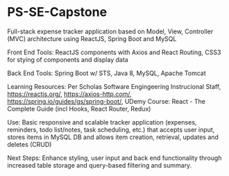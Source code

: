 # PS-SE-Capstone


Full-stack expense tracker application based on Model, View, Controller (MVC) architecture using ReactJS, Spring Boot and MySQL  

Front End Tools:
ReactJS components with Axios and React Routing,
CSS3 for stying of components and display data

Back End Tools: 
Spring Boot w/ STS, 
Java 8,
MySQL,
Apache Tomcat

Learning Resources:
Per Scholas Software Engingeering Instrucional Staff,
https://reactjs.org/,
https://axios-http.com/,
https://spring.io/guides/gs/spring-boot/,
UDemy Course: React - The Complete Guide (incl Hooks, React Router, Redux)

Use:
Basic responsive and scalable tracker application (expenses, reminders, todo list/notes, task scheduling, etc.) that accepts user input, stores items in MySQL DB and allows item creation, retrieval, updates and deletes (CRUD)

Next Steps: 
Enhance styling, user input and back end functionality through increased table storage and query-based filtering and summary.   
